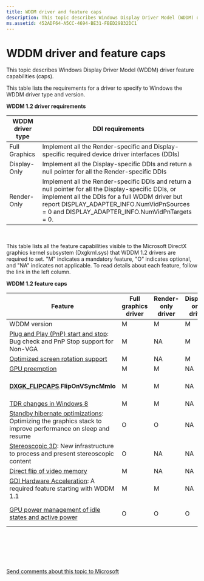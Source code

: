 ```yaml
---
title: WDDM driver and feature caps
description: This topic describes Windows Display Driver Model (WDDM) driver feature capabilities (caps).
ms.assetid: 452ADF64-A5CC-4694-BE31-FBED29B32DC1
---
```


# WDDM driver and feature caps


This topic describes Windows Display Driver Model (WDDM) driver feature capabilities (caps).

This table lists the requirements for a driver to specify to Windows the WDDM driver type and version.

**WDDM 1.2 driver requirements**

| WDDM driver type | DDI requirements                                                                                                                                                                                                                                           |
|------------------|------------------------------------------------------------------------------------------------------------------------------------------------------------------------------------------------------------------------------------------------------------|
| Full Graphics    | Implement all the Render-specific and Display-specific required device driver interfaces (DDIs)                                                                                                                                                            |
| Display-Only     | Implement all the Display-specific DDIs and return a null pointer for all the Render-specific DDIs                                                                                                                                                         |
| Render-Only      | Implement all the Render-specific DDIs and return a null pointer for all the Display-specific DDIs, or implement all the DDIs for a full WDDM driver but report DISPLAY\_ADAPTER\_INFO.NumVidPnSources = 0 and DISPLAY\_ADAPTER\_INFO.NumVidPnTargets = 0. |

 

This table lists all the feature capabilities visible to the Microsoft DirectX graphics kernel subsystem (Dxgkrnl.sys) that WDDM 1.2 drivers are required to set. "M" indicates a mandatory feature, "O" indicates optional, and "NA" indicates not applicable. To read details about each feature, follow the link in the left column.

**WDDM 1.2 feature caps**

| Feature                                                                                                                                          | Full graphics driver | Render-only driver | Display-only driver | Feature caps                                                                                                                                                                                                                   |
|--------------------------------------------------------------------------------------------------------------------------------------------------|----------------------|--------------------|---------------------|--------------------------------------------------------------------------------------------------------------------------------------------------------------------------------------------------------------------------------|
| WDDM version                                                                                                                                     | M                    | M                  | M                   | [**DXGK\_DRIVERCAPS**](https://msdn.microsoft.com/library/windows/hardware/ff561062).**WDDMVersion**                                                                                                                                                                |
| [Plug and Play (PnP) start and stop](plug-and-play--pnp--start-and-stop-cases.md): Bug check and PnP Stop support for Non-VGA                   | M                    | NA                 | M                   | [**DXGK\_DRIVERCAPS**](https://msdn.microsoft.com/library/windows/hardware/ff561062).**SupportNonVGA**                                                                                                                                                              |
| [Optimized screen rotation support](optimized-screen-rotation-support.md)                                                                       | M                    | NA                 | M                   | [**DXGK\_DRIVERCAPS**](https://msdn.microsoft.com/library/windows/hardware/ff561062).**SupportSmoothRotation**                                                                                                                                                      |
| [GPU preemption](gpu-preemption.md)                                                                                                             | M                    | M                  | NA                  | [**DXGK\_DRIVERCAPS**](https://msdn.microsoft.com/library/windows/hardware/ff561062).**PreemptionCaps**                                                                                                                                                             |
| [**DXGK\_FLIPCAPS**](https://msdn.microsoft.com/library/windows/hardware/ff561069).**FlipOnVSyncMmIo**                                                                                  | M                    | M                  | NA                  | [**DXGK\_FLIPCAPS**](https://msdn.microsoft.com/library/windows/hardware/ff561069).**FlipOnVSyncMmIoFlipOnVSyncMmIo** was available starting with Windows Vista; the requirement starting with Windows 8 is to set the **FlipOnVSyncMmIo** cap.                       |
| [TDR changes in Windows 8](tdr-changes-in-windows-8.md)                                                                                         | M                    | M                  | NA                  | [**DXGK\_DRIVERCAPS**](https://msdn.microsoft.com/library/windows/hardware/ff561062).**SupportPerEngineTDR**                                                                                                                                                        |
| [Standby hibernate optimizations](standby-hibernate-optimizations.md): Optimizing the graphics stack to improve performance on sleep and resume | O                    | O                  | NA                  | [**DXGK\_SEGMENTDESCRIPTOR3**](https://msdn.microsoft.com/library/windows/hardware/hh464086).**Flags**                                                                                                                                                      |
| [Stereoscopic 3D](stereoscopic-3d.md): New infrastructure to process and present stereoscopic content                                           | O                    | NA                 | NA                  | [**D3DKMDT\_VIDPN\_SOURCE\_MODE\_TYPE**](https://msdn.microsoft.com/library/windows/hardware/ff546727)                                                                                                                                               |
| [Direct flip of video memory](direct-flip-of-video-memory.md)                                                                                   | M                    | NA                 | NA                  | [**DXGK\_DRIVERCAPS**](https://msdn.microsoft.com/library/windows/hardware/ff561062).**SupportDirectFlip**                                                                                                                                                          |
| [GDI Hardware Acceleration](gdi-hardware-acceleration.md): A required feature starting with WDDM 1.1                                            | M                    | M                  | NA                  | [**DXGK\_PRESENTATIONCAPS**](https://msdn.microsoft.com/library/windows/hardware/ff562004).**SupportKernelModeCommandBuffer**                                                                                                                                 |
| [GPU power management of idle states and active power](gpu-power-management-of-idle-and-active-power.md)                                        | O                    | O                  | O                   | If this feature is supported, the [*DxgkDdiSetPowerComponentFState*](https://msdn.microsoft.com/library/windows/hardware/hh451422) and [*DxgkDdiPowerRuntimeControlRequest*](https://msdn.microsoft.com/library/windows/hardware/hh451396) functions must be supported. |

 

 

 

[Send comments about this topic to Microsoft](mailto:wsddocfb@microsoft.com?subject=Documentation%20feedback%20[display\display]:%20WDDM%20driver%20and%20feature%20caps%20%20RELEASE:%20%282/10/2017%29&body=%0A%0APRIVACY%20STATEMENT%0A%0AWe%20use%20your%20feedback%20to%20improve%20the%20documentation.%20We%20don't%20use%20your%20email%20address%20for%20any%20other%20purpose,%20and%20we'll%20remove%20your%20email%20address%20from%20our%20system%20after%20the%20issue%20that%20you're%20reporting%20is%20fixed.%20While%20we're%20working%20to%20fix%20this%20issue,%20we%20might%20send%20you%20an%20email%20message%20to%20ask%20for%20more%20info.%20Later,%20we%20might%20also%20send%20you%20an%20email%20message%20to%20let%20you%20know%20that%20we've%20addressed%20your%20feedback.%0A%0AFor%20more%20info%20about%20Microsoft's%20privacy%20policy,%20see%20http://privacy.microsoft.com/default.aspx. "Send comments about this topic to Microsoft")




